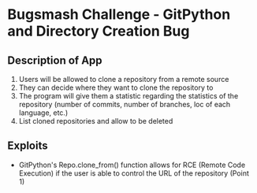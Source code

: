 # Bugsmash Challenge - GitPython and Directory Creation Bug

## Description of App

1. Users will be allowed to clone a repository from a remote source
1. They can decide where they want to clone the repository to
1. The program will give them a statistic regarding the statistics of the repository (number of commits, number of branches, loc of each language, etc.)
1. List cloned repositories and allow to be deleted

## Exploits
* GitPython's Repo.clone_from() function allows for RCE (Remote Code Execution) if the user is able to control the URL of the repository (Point 1)